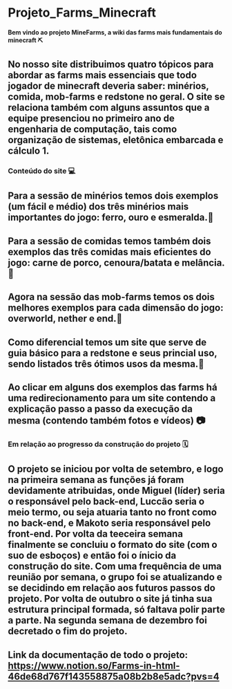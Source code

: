 # Projeto_Farms_Minecraft


#### Bem vindo ao projeto MineFarms, a wiki das farms mais fundamentais do minecraft ⛏️

## No nosso site distribuimos quatro tópicos para abordar as farms mais essenciais que todo jogador de minecraft deveria saber: minérios, comida, mob-farms e redstone no geral. O site se relaciona também com alguns assuntos que a equipe presenciou no primeiro ano de engenharia de computação, tais como organização de sistemas, eletônica embarcada e cálculo 1.


### Conteúdo do site 💻

## Para a sessão de minérios temos dois exemplos (um fácil e médio) dos três minérios mais importantes do jogo: ferro, ouro e esmeralda.🥇

## Para a sessão de comidas temos também dois exemplos das três comidas mais eficientes do jogo: carne de porco, cenoura/batata e melância.🥔

## Agora na sessão das mob-farms temos os dois melhores exemplos para cada dimensão do jogo: overworld, nether e end.👾

## Como diferencial temos um site que serve de guia básico para a redstone e seus princial uso, sendo listados três ótimos usos da mesma.🔴

## Ao clicar em alguns dos exemplos das farms há uma redirecionamento para um site contendo a explicação passo a passo da execução da mesma (contendo também fotos e vídeos) 📷


### Em relação ao progresso da construção do projeto 🗓️

## O projeto se iniciou por volta de setembro, e logo na primeira semana as funções já foram devidamente atribuidas, onde Miguel (líder) seria o responsável pelo back-end, Luccão seria o meio termo, ou seja atuaria tanto no front como no back-end, e Makoto seria responsável pelo front-end. Por volta da teeceira semana finalmente se concluiu o formato do site (com o suo de esboços) e então foi o ínicio da construção do site. Com uma frequência de uma reunião por semana, o grupo foi se atualizando e se decidindo em relação aos futuros passos do projeto. Por volta de outubro o site já tinha sua estrutura principal formada, só faltava polir parte a parte. Na segunda semana de dezembro foi decretado o fim do projeto.

## Link da documentação de todo o projeto: https://www.notion.so/Farms-in-html-46de68d767f143558875a08b2b8e5adc?pvs=4


